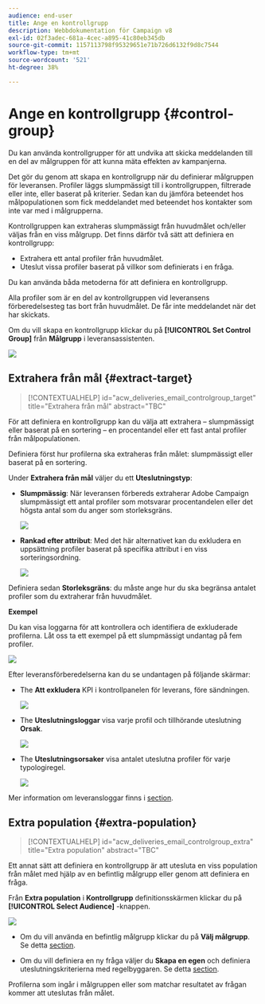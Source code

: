 ```yaml
---
audience: end-user
title: Ange en kontrollgrupp
description: Webbdokumentation för Campaign v8
exl-id: 02f3adec-681a-4cec-a895-41c80eb345db
source-git-commit: 1157113798f95329651e71b726d6132f9d8c7544
workflow-type: tm+mt
source-wordcount: '521'
ht-degree: 38%

---
```


# Ange en kontrollgrupp {#control-group}

Du kan använda kontrollgrupper för att undvika att skicka meddelanden till en del av målgruppen för att kunna mäta effekten av kampanjerna.

Det gör du genom att skapa en kontrollgrupp när du definierar målgruppen för leveransen. Profiler läggs slumpmässigt till i kontrollgruppen, filtrerade eller inte, eller baserat på kriterier. Sedan kan du jämföra beteendet hos målpopulationen som fick meddelandet med beteendet hos kontakter som inte var med i målgrupperna.

Kontrollgruppen kan extraheras slumpmässigt från huvudmålet och/eller väljas från en viss målgrupp. Det finns därför två sätt att definiera en kontrollgrupp:

* Extrahera ett antal profiler från huvudmålet.
* Uteslut vissa profiler baserat på villkor som definierats i en fråga.

Du kan använda båda metoderna för att definiera en kontrollgrupp.

Alla profiler som är en del av kontrollgruppen vid leveransens förberedelsesteg tas bort från huvudmålet. De får inte meddelandet när det har skickats.

Om du vill skapa en kontrollgrupp klickar du på **[!UICONTROL Set Control Group]** från **Målgrupp** i leveransassistenten.

![](assets/control-group1.png)

## Extrahera från mål {#extract-target}

>[!CONTEXTUALHELP]
>id="acw_deliveries_email_controlgroup_target"
>title="Extrahera från mål"
>abstract="TBC"

För att definiera en kontrollgrupp kan du välja att extrahera – slumpmässigt eller baserat på en sortering – en procentandel eller ett fast antal profiler från målpopulationen.

Definiera först hur profilerna ska extraheras från målet: slumpmässigt eller baserat på en sortering.

Under **Extrahera från mål** väljer du ett **Uteslutningstyp**:

* **Slumpmässig**: När leveransen förbereds extraherar Adobe Campaign slumpmässigt ett antal profiler som motsvarar procentandelen eller det högsta antal som du anger som storleksgräns.

   ![](assets/control-group.png)

* **Rankad efter attribut**: Med det här alternativet kan du exkludera en uppsättning profiler baserat på specifika attribut i en viss sorteringsordning.

   ![](assets/control-group2.png)

Definiera sedan **Storleksgräns**: du måste ange hur du ska begränsa antalet profiler som du extraherar från huvudmålet.

**Exempel**

Du kan visa loggarna för att kontrollera och identifiera de exkluderade profilerna. Låt oss ta ett exempel på ett slumpmässigt undantag på fem profiler.

![](assets/control-group4.png)

Efter leveransförberedelserna kan du se undantagen på följande skärmar:

* The **Att exkludera** KPI i kontrollpanelen för leverans, före sändningen.

   ![](assets/control-group5.png)

* The **Uteslutningsloggar** visa varje profil och tillhörande uteslutning **Orsak**.

   ![](assets/control-group6.png)

* The **Uteslutningsorsaker** visa antalet uteslutna profiler för varje typologiregel.

   ![](assets/control-group7.png)

Mer information om leveransloggar finns i [section](../monitor/delivery-logs.md).

## Extra population {#extra-population}

>[!CONTEXTUALHELP]
>id="acw_deliveries_email_controlgroup_extra"
>title="Extra population"
>abstract="TBC"

Ett annat sätt att definiera en kontrollgrupp är att utesluta en viss population från målet med hjälp av en befintlig målgrupp eller genom att definiera en fråga.

Från **Extra population** i **Kontrollgrupp** definitionsskärmen klickar du på **[!UICONTROL Select Audience]** -knappen.

![](assets/control-group3.png)

* Om du vill använda en befintlig målgrupp klickar du på **Välj målgrupp**. Se detta [section](add-audience.md).

* Om du vill definiera en ny fråga väljer du **Skapa en egen** och definiera uteslutningskriterierna med regelbyggaren. Se detta [section](segment-builder.md).

Profilerna som ingår i målgruppen eller som matchar resultatet av frågan kommer att uteslutas från målet.